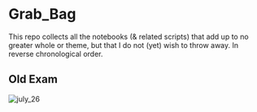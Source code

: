 # Grab_Bag

This repo collects all the notebooks (& related scripts) that add up to no greater whole or theme, but that I do not (yet) wish to throw away. In reverse chronological order.

## Old Exam
![july_26](https://user-images.githubusercontent.com/12042357/126978850-339c5671-bbfe-4ee6-b399-19e092371604.png)


